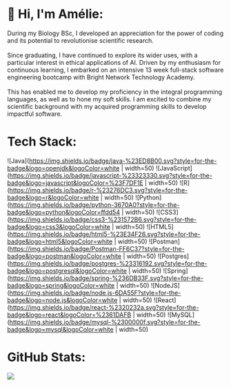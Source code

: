 # 💫 Hi, I'm Amélie:
During my Biology BSc, I developed an appreciation for the power of coding and its potential to revolutionise scientific research. <br><br>Since graduating, I have continued to explore its wider uses, with a particular interest in ethical applications of AI. Driven by my enthusiasm for continuous learning, I embarked on an intensive 13 week full-stack software engineering bootcamp with Bright Network Technology Academy. <br><br>This has enabled me to develop my proficiency in the integral programming languages, as well as to hone my soft skills. I am excited to combine my scientific background with my acquired programming skills to develop impactful software. 


# Tech Stack:
![Java](https://img.shields.io/badge/java-%23ED8B00.svg?style=for-the-badge&logo=openjdk&logoColor=white | width=50) 
![JavaScript](https://img.shields.io/badge/javascript-%23323330.svg?style=for-the-badge&logo=javascript&logoColor=%23F7DF1E | width=50) 
![R](https://img.shields.io/badge/r-%23276DC3.svg?style=for-the-badge&logo=r&logoColor=white | width=50) 
![Python](https://img.shields.io/badge/python-3670A0?style=for-the-badge&logo=python&logoColor=ffdd54 | width=50) 
![CSS3](https://img.shields.io/badge/css3-%231572B6.svg?style=for-the-badge&logo=css3&logoColor=white | width=50) 
![HTML5](https://img.shields.io/badge/html5-%23E34F26.svg?style=for-the-badge&logo=html5&logoColor=white | width=50) 
![Postman](https://img.shields.io/badge/Postman-FF6C37?style=for-the-badge&logo=postman&logoColor=white | width=50) 
![Postgres](https://img.shields.io/badge/postgres-%23316192.svg?style=for-the-badge&logo=postgresql&logoColor=white | width=50) 
![Spring](https://img.shields.io/badge/spring-%236DB33F.svg?style=for-the-badge&logo=spring&logoColor=white | width=50) 
![NodeJS](https://img.shields.io/badge/node.js-6DA55F?style=for-the-badge&logo=node.js&logoColor=white | width=50) 
![React](https://img.shields.io/badge/react-%2320232a.svg?style=for-the-badge&logo=react&logoColor=%2361DAFB | width=50) 
![MySQL](https://img.shields.io/badge/mysql-%2300000f.svg?style=for-the-badge&logo=mysql&logoColor=white | width=50)
# GitHub Stats:
![](https://github-readme-stats.vercel.app/api/top-langs/?username=amelieboydshire&theme=default&hide_border=false&include_all_commits=false&count_private=false&layout=compact)


<!-- Proudly created with GPRM ( https://gprm.itsvg.in ) -->
